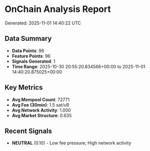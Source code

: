 # OnChain Analysis Report
Generated: 2025-11-01 14:40:22 UTC

## Data Summary
- **Data Points**: 96
- **Feature Points**: 96
- **Signals Generated**: 1
- **Time Range**: 2025-10-30 20:55:20.834566+00:00 to 2025-11-01 14:40:20.875025+00:00

## Key Metrics
- **Avg Mempool Count**: 72771
- **Avg Fee (30min)**: 1.5 sat/vB
- **Avg Network Activity**: 1.000
- **Avg Market Structure**: 0.635

## Recent Signals
- **NEUTRAL** (0.10) - Low fee pressure; High network activity
